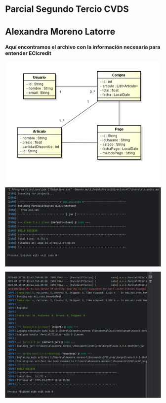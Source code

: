 # Parcial Segundo Tercio CVDS
# Alexandra Moreno Latorre


### Aquí encontramos el archivo con la información necesaria para entender ECIcredit
![img.png](img.png)

![img_1.png](img_1.png)

![img_2.png](img_2.png)

